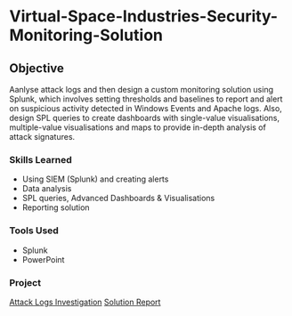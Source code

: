 # Virtual-Space-Industries-Security-Monitoring-Solution

## Objective

Aanlyse attack logs and then design a custom monitoring solution using Splunk, which involves setting thresholds and baselines to report and alert on suspicious activity detected in Windows Events and Apache logs. Also, design SPL queries to create dashboards with single-value visualisations, multiple-value visualisations and maps to provide in-depth analysis of attack signatures.

### Skills Learned

- Using SIEM (Splunk) and creating alerts
- Data analysis
- SPL queries, Advanced Dashboards & Visualisations
- Reporting solution

### Tools Used

- Splunk
- PowerPoint

### Project

 <a href="https://github.com/pranxyz/Secure-Azure-Web-Application/blob/main/Pranay%20Yara%20Azure%20Web%20App.pdf">Attack Logs Investigation</a>
 <a href="https://github.com/pranxyz/Secure-Azure-Web-Application/blob/main/Pranay%20Yara%20Azure%20Web%20App.pdf">Solution Report</a>
